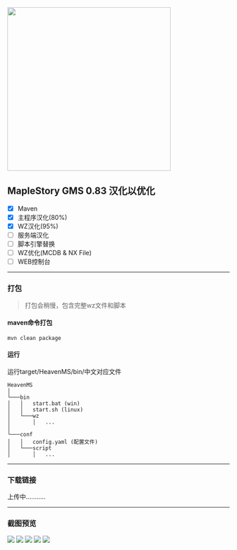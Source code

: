 ﻿<img src="https://heavenmssurveyhome.files.wordpress.com/2018/12/heavenmslogo.png"  width="370" height="auto">

## MapleStory GMS 0.83 汉化以优化

- [x] Maven
- [x] 主程序汉化(80%)
- [x] WZ汉化(95%)
- [ ] 服务端汉化
- [ ] 脚本引擎替换
- [ ] WZ优化(MCDB & NX File)
- [ ] WEB控制台
---
### 打包
> 打包会稍慢，包含完整wz文件和脚本
#### maven命令打包
```
mvn clean package
```

#### 运行
运行target/HeavenMS/bin/中文对应文件
```
HeavenMS
│   
└───bin
│   │   start.bat (win)
│   │   start.sh (linux)
│   └───wz
│       │   ...
│   
└───conf
│   │   config.yaml (配置文件)
│   └───script
│       │   ...
```



---
### 下载链接

  上传中...........

---
### 截图预览

<img src="http://s.pikadoll.cn/maplestory/2.png"  width="auto" height="auto">


<img src="http://s.pikadoll.cn/maplestory/1.png"  width="auto" height="auto">

<img src="http://s.pikadoll.cn/maplestory/5.png"  width="auto" height="auto">

<img src="http://s.pikadoll.cn/maplestory/4.png"  width="auto" height="auto">

<img src="http://s.pikadoll.cn/maplestory/3.png"  width="auto" height="auto">
